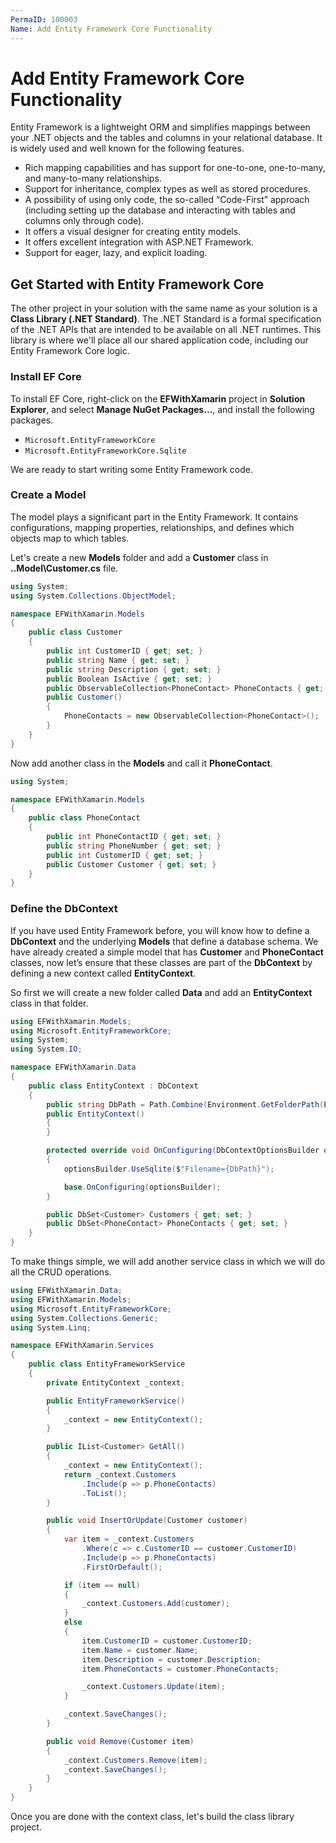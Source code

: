 ```yaml
---
PermaID: 100003
Name: Add Entity Framework Core Functionality
---
```


# Add Entity Framework Core Functionality

Entity Framework is a lightweight ORM and simplifies mappings between your .NET objects and the tables and columns in your relational database. 
It is widely used and well known for the following features.

 - Rich mapping capabilities and has support for one-to-one, one-to-many, and many-to-many relationships.
 - Support for inheritance, complex types as well as stored procedures.
 - A possibility of using only code, the so-called “Code-First” approach (including setting up the database and interacting with tables and columns only through code).
 - It offers a visual designer for creating entity models.
 - It offers excellent integration with ASP.NET Framework.
 - Support for eager, lazy, and explicit loading.

## Get Started with Entity Framework Core

The other project in your solution with the same name as your solution is a **Class Library (.NET Standard)**. The .NET Standard is a formal specification of the .NET APIs that are intended to be available on all .NET runtimes. This library is where we'll place all our shared application code, including our Entity Framework Core logic. 

### Install EF Core

To install EF Core, right-click on the **EFWithXamarin** project in **Solution Explorer**, and select **Manage NuGet Packages…**, and install the following packages.

 - `Microsoft.EntityFrameworkCore`
 - `Microsoft.EntityFrameworkCore.Sqlite`

We are ready to start writing some Entity Framework code.

### Create a Model

The model plays a significant part in the Entity Framework. It contains configurations, mapping properties, relationships, and defines which objects map to which tables.

Let's create a new **Models** folder and add a **Customer** class in **..Model\Customer.cs** file.

```csharp
using System;
using System.Collections.ObjectModel;

namespace EFWithXamarin.Models
{
    public class Customer
    {
        public int CustomerID { get; set; }
        public string Name { get; set; }
        public string Description { get; set; }
        public Boolean IsActive { get; set; }
        public ObservableCollection<PhoneContact> PhoneContacts { get; set; }
        public Customer()
        {
            PhoneContacts = new ObservableCollection<PhoneContact>();
        }
    }
}
```

Now add another class in the **Models** and call it **PhoneContact**. 

```csharp
using System;

namespace EFWithXamarin.Models
{
    public class PhoneContact
    {
        public int PhoneContactID { get; set; }
        public string PhoneNumber { get; set; }
        public int CustomerID { get; set; }
        public Customer Customer { get; set; }
    }
}
```

### Define the DbContext

If you have used Entity Framework before, you will know how to define a **DbContext** and the underlying **Models** that define a database schema. We have already created a simple model that has **Customer** and **PhoneContact** classes, now let’s ensure that these classes are part of the **DbContext** by defining a new context called **EntityContext**.

So first we will create a new folder called **Data** and add an **EntityContext** class in that folder.  

```csharp
using EFWithXamarin.Models;
using Microsoft.EntityFrameworkCore;
using System;
using System.IO;

namespace EFWithXamarin.Data
{
    public class EntityContext : DbContext
    {
        public string DbPath = Path.Combine(Environment.GetFolderPath(Environment.SpecialFolder.Personal), "mydatabase2.db");
        public EntityContext()
        {
        }

        protected override void OnConfiguring(DbContextOptionsBuilder optionsBuilder)
        {
            optionsBuilder.UseSqlite($"Filename={DbPath}");

            base.OnConfiguring(optionsBuilder);
        }

        public DbSet<Customer> Customers { get; set; }
        public DbSet<PhoneContact> PhoneContacts { get; set; }
    }
}
```

To make things simple, we will add another service class in which we will do all the CRUD operations.

```csharp
using EFWithXamarin.Data;
using EFWithXamarin.Models;
using Microsoft.EntityFrameworkCore;
using System.Collections.Generic;
using System.Linq;

namespace EFWithXamarin.Services
{
    public class EntityFrameworkService
    {
        private EntityContext _context;

        public EntityFrameworkService()
        {
            _context = new EntityContext();
        }

        public IList<Customer> GetAll()
        {
            _context = new EntityContext();
            return _context.Customers
                .Include(p => p.PhoneContacts)
                .ToList();
        }

        public void InsertOrUpdate(Customer customer)
        {
            var item = _context.Customers
                .Where(c => c.CustomerID == customer.CustomerID)
                .Include(p => p.PhoneContacts)
                .FirstOrDefault();

            if (item == null)
            {
                _context.Customers.Add(customer);
            }
            else
            {
                item.CustomerID = customer.CustomerID;
                item.Name = customer.Name;
                item.Description = customer.Description;
                item.PhoneContacts = customer.PhoneContacts;

                _context.Customers.Update(item);
            }

            _context.SaveChanges();
        }

        public void Remove(Customer item)
        {
            _context.Customers.Remove(item);
            _context.SaveChanges();
        }
    }
}
```

Once you are done with the context class, let's build the class library project.

